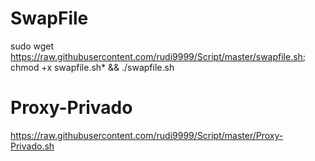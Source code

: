 # SwapFile

sudo wget https://raw.githubusercontent.com/rudi9999/Script/master/swapfile.sh; chmod +x swapfile.sh* && ./swapfile.sh

# Proxy-Privado

https://raw.githubusercontent.com/rudi9999/Script/master/Proxy-Privado.sh
